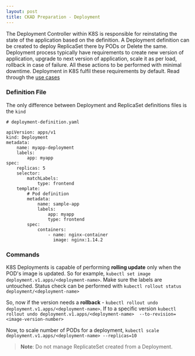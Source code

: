 ```yaml
---
layout: post
title: CKAD Preparation - Deployment
---
```

<!-- Post Content -->

The Deployment Controller within K8S is responsible for reinstating the state of the application based on the definition. A Deployment definition can be created to deploy ReplicaSet there by PODs or Delete the same. Deployment process typically have requirements to create new version of application, upgrade to next version of application, scale it as per load, rollback in case of failure. All these actions to be performed with minimal downtime. Deployment in K8S fulfil these requirements by default. Read through the [use cases](https://kubernetes.io/docs/concepts/workloads/controllers/deployment/#use-case) 

### Definition File 

The only difference between Deployment and ReplicaSet definitions files is the `kind`

```
# deployment-definition.yaml 

apiVersion: apps/v1
kind: Deployment
metadata:
    name: myapp-deployment
    labels:
        app: myapp
spec:
    replicas: 5
    selector: 
        matchLabels:
            type: frontend
    template:
        # Pod definition
        metadata:
            name: sample-app
            labels:
                app: myapp
                type: frontend
        spec:
            containers:
                - name: nginx-container
                  image: nginx:1.14.2
```

### Commands

K8S Deployments is capable of performing **rolling update** only when the POD's image is updated. So for example, `kubectl set image deployment.v1.apps/<deployment-name>`. Make sure the labels are untouched. Status check can be performed with `kubectl rollout status deployment/<deployment-name>`

So, now if the version needs a **rollback** - `kubectl rollout undo deployment.v1.apps/<deployment-name>`. If to a specific version `kubectl rollout undo deployment.v1.apps/<deployment-name>  --to-revision=<image-version-number>`

Now, to scale number of PODs for a deployment, `kubectl scale deployment.v1.apps/<deployment-name> --replicas=10`

> **Note**: Do not manage ReplicateSet created from a Deployment. 

